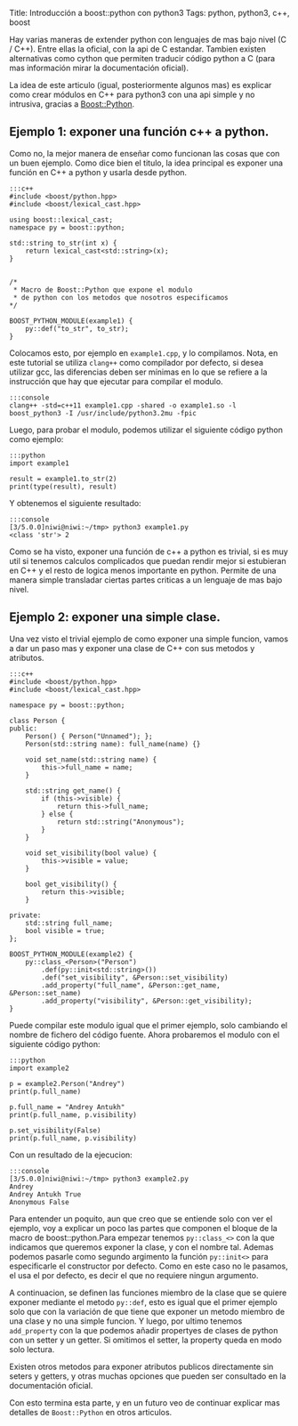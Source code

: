 Title: Introducción a boost::python con python3
Tags: python, python3, c++, boost


Hay varias maneras de extender python con lenguajes de mas bajo nivel (C / C++). Entre ellas la oficial, con la api de C estandar. Tambien existen alternativas como cython que permiten traducir código python a C (para mas información mirar la documentación oficial).

La idea de este articulo (igual, posteriormente algunos mas) es explicar como crear módulos en C++ para python3 con una api simple y no intrusiva, gracias a [Boost::Python](http://www.boost.org/doc/libs/1_51_0/libs/python/doc/).

## Ejemplo 1: exponer una función c++ a python.

Como no, la mejor manera de enseñar como funcionan las cosas que con un buen ejemplo. Como dice bien el titulo, la idea principal es exponer una función en C++ a python y usarla desde python.


    :::c++
    #include <boost/python.hpp>
    #include <boost/lexical_cast.hpp>

    using boost::lexical_cast;
    namespace py = boost::python;

    std::string to_str(int x) {
        return lexical_cast<std::string>(x);
    }


    /*
     * Macro de Boost::Python que expone el modulo
     * de python con los metodos que nosotros especificamos
    */

    BOOST_PYTHON_MODULE(example1) {
        py::def("to_str", to_str);
    }

Colocamos esto, por ejemplo en `example1.cpp`, y lo compilamos. Nota, en este tutorial se utiliza `clang++` como compilador por defecto, si desea utilizar gcc, las diferencias deben ser mínimas en lo que se refiere a la instrucción que hay que ejecutar para compilar el modulo.
    
    :::console
    clang++ -std=c++11 example1.cpp -shared -o example1.so -l boost_python3 -I /usr/include/python3.2mu -fpic

Luego, para probar el modulo, podemos utilizar el siguiente código python como ejemplo:

    :::python
    import example1

    result = example1.to_str(2)
    print(type(result), result)

Y obtenemos el siguiente resultado:

    :::console
    [3/5.0.0]niwi@niwi:~/tmp> python3 example1.py
    <class 'str'> 2

Como se ha visto, exponer una función de c++ a python es trivial, si es muy util si tenemos calculos complicados que puedan rendir mejor si estubieran en C++ y el resto de logica menos importante en python. Permite de una manera simple transladar ciertas partes criticas a un lenguaje de mas bajo nivel.


## Ejemplo 2: exponer una simple clase.

Una vez visto el trivial ejemplo de como exponer una simple funcion, vamos a dar un paso mas y exponer una clase de C++ con sus metodos y atributos.

    :::c++
    #include <boost/python.hpp>
    #include <boost/lexical_cast.hpp>

    namespace py = boost::python;

    class Person {
    public:
        Person() { Person("Unnamed"); };
        Person(std::string name): full_name(name) {}

        void set_name(std::string name) {
            this->full_name = name;
        }

        std::string get_name() {
            if (this->visible) {
                return this->full_name;
            } else {
                return std::string("Anonymous");
            }
        }

        void set_visibility(bool value) {
            this->visible = value;
        }

        bool get_visibility() {
            return this->visible;
        }

    private:
        std::string full_name;
        bool visible = true;
    };

    BOOST_PYTHON_MODULE(example2) {
        py::class_<Person>("Person")
            .def(py::init<std::string>())
            .def("set_visibility", &Person::set_visibility)
            .add_property("full_name", &Person::get_name, &Person::set_name)
            .add_property("visibility", &Person::get_visibility);
    }

Puede compilar este modulo igual que el primer ejemplo, solo cambiando el nombre de fichero del código fuente. Ahora probaremos el modulo con el siguiente código python:

    :::python
    import example2

    p = example2.Person("Andrey")
    print(p.full_name)

    p.full_name = "Andrey Antukh"
    print(p.full_name, p.visibility)

    p.set_visibility(False)
    print(p.full_name, p.visibility)

Con un resultado de la ejecucion:

    :::console
    [3/5.0.0]niwi@niwi:~/tmp> python3 example2.py
    Andrey
    Andrey Antukh True
    Anonymous False

Para entender un poquito, aun que creo que se entiende solo con ver el ejemplo, voy a explicar un poco las partes que componen el bloque de la macro de boost::python.Para empezar tenemos `py::class_<>` con la que indicamos que queremos exponer la clase, y con el nombre tal. Ademas podemos pasarle como segundo argimento la función `py::init<>`  para especificarle el constructor por defecto. Como en este caso no le pasamos, el usa el por defecto, es decir el que no requiere ningun argumento.

A continuacion, se definen las funciones miembro de la clase que se quiere exponer mediante el metodo `py::def`, esto es igual que el primer ejemplo solo que con la variación de que tiene que exponer un metodo miembro de una clase y no una simple funcion. Y luego, por ultimo tenemos `add_property` con la que podemos añadir propertyes de clases de python con un setter y un getter. Si omitimos el setter, la property queda en modo solo lectura.

Existen otros metodos para exponer atributos publicos directamente sin seters y getters, y otras muchas opciones que pueden ser consultado en la documentación oficial.

Con esto termina esta parte, y en un futuro veo de continuar explicar mas detalles de `Boost::Python` en otros articulos.
